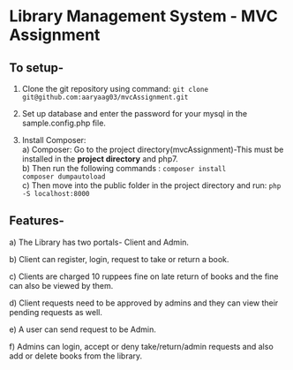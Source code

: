 # Library Management System - MVC Assignment
## To setup- 
  1) Clone the git repository using command:
  `git clone git@github.com:aaryaag03/mvcAssignment.git`
  
  2) Set up database and enter the password for your mysql in the sample.config.php file.
  
  3) Install Composer:     
  a) Composer: 
     Go to the project directory(mvcAssignment)-This must be installed in the **project directory** and php7.    
  b) Then run the following commands :
    `composer install`    
    `composer dumpautoload`  
  c) Then move into the public folder in the project directory and run:
     `php -S localhost:8000`
          
## Features-
   a) The Library has two portals- Client and Admin.
   
   b) Client can register, login, request to take or return a book. 
   
   c) Clients are charged 10 ruppees fine on late return of books and the fine can also be viewed by them.
   
   d) Client requests need to be approved by admins and they can view their pending requests as well.
   
   e) A user can send request to be Admin.
   
   f) Admins can login, accept or deny take/return/admin requests and also add or delete books from the library.
  
  
